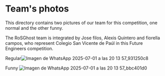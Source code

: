 Team's photos
====

This directory contains two pictures of our team for this competition, one normal and the other funny.

The RoSGhost team is integrated by Jose filos, Alexis Quintero and fiorella campos, who represent Colegio San Vicente de Paúl in this Future Engineers competition.

Regular![Imagen de WhatsApp 2025-07-01 a las 20 13 57_931250c8](https://github.com/user-attachments/assets/d47b5387-1c6e-41c3-834f-325dece88f22)

Funny ![Imagen de WhatsApp 2025-07-01 a las 20 13 57_bbc401d0](https://github.com/user-attachments/assets/b93b999c-2684-4a04-ac0d-793f954e2a78)

